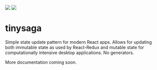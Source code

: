 [![](https://img.shields.io/circleci/build/github/crazytoucan/tinysaga)](https://app.circleci.com/pipelines/github/crazytoucan/tinysaga?branch=master)
[![](https://img.shields.io/npm/v/tinysaga)](https://www.npmjs.com/package/tinysaga)

# tinysaga

Simple state update pattern for modern React apps.
Allows for updating both immutable state as used by React-Redux and mutable state for computationally intensive desktop applications.
No generators.

More documentation coming soon.
